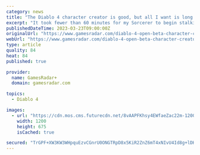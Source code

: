 ```yaml
---
category: news
title: "The Diablo 4 character creator is good, but all I want is long metalhead hair"
excerpt: "It took fewer than 60 minutes for my Sorcerer to begin stalking hell-touched corridors in Diablo 4, and not much longer for them to be force-fed Petals of Blood in a blasphemous ritual. That's thrash ..."
publishedDateTime: 2023-03-23T09:00:00Z
originalUrl: "https://www.gamesradar.com/diablo-4-open-beta-character-creator-customization-is-good-but-i-wish-it-went-further/"
webUrl: "https://www.gamesradar.com/diablo-4-open-beta-character-creator-customization-is-good-but-i-wish-it-went-further/"
type: article
quality: 84
heat: 84
published: true

provider:
  name: GamesRadar+
  domain: gamesradar.com

topics:
  - Diablo 4

images:
  - url: "https://cdn.mos.cms.futurecdn.net/8vAAPFKhsy4EWfaeZac22m-1200-80.jpg"
    width: 1200
    height: 675
    isCached: true

secured: "TrGPF+XW3KW3WHpquEzvCGnrU0ONGTRpD8x5KiR2ZnZ6mT4xNIvU4Id8g+lDHQbyN/vVv6OPpJhhpPD2qBwf3oY6VxZs7tIVc5/njUVxddHB6Z6qCFT+wQlIt1jK84GzYdCbGICq5/Kmo4T+SDoLTjk53OqhZXw7eydmQZA7eG3q0zmsHAGzTi5dQR7RmtWTY9d8aWLuncd4y5lrSP7YIl6MqzQmy+LegkD2wN85Uj9ldfl3JfRrzxFKxWyWOJ5yD1nLlJAR6JqRrxJDz9jrikSdEbOiiX8GO/D7Nu82UDbT4JPk253U2XVfZcSo1V3DKpoCyZ6KbrbXuL0KYutHihQvWdJkIjiu4NbYRoIERpg=;l8eNh28t934i0kMxS8KQgA=="
---
```


